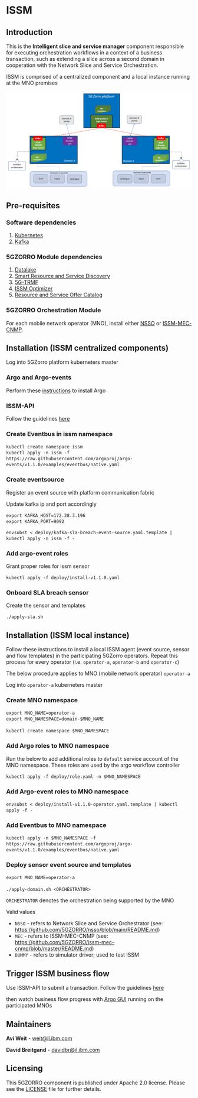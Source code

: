 # ISSM

## Introduction

This is the __Intelligent slice and service manager__ component responsible for executing orchestration workflows in a context of a business transaction, such as extending a slice across a second domain in cooperation with the Network Slice and Service Orchestration.

ISSM is comprised of a centralized component and a local instance running at the MNO premises

![Testbed](images/issm-distributed-0.5.png)

## Pre-requisites

### Software dependencies

1. [Kubernetes](docs/kubernetes.md)
2. [Kafka](docs/kafka.md)

### 5GZORRO Module dependencies

1. [Datalake](https://github.com/5GZORRO/datalake)
2. [Smart Resource and Service Discovery](https://github.com/5GZORRO/Smart-Resource-and-Service-Discovery-application)
3. [5G-TRMF](https://github.com/5GZORRO/5G-TRMF)
4. [ISSM Optimizer](https://github.com/5GZORRO/issm-optimizer)
5. [Resource and Service Offer Catalog](https://github.com/5GZORRO/resource-and-service-offer-catalog)

### 5GZORRO Orchestration Module

For each mobile network operator (MNO), install either [NSSO](https://github.com/5GZORRO/nsso) or [ISSM-MEC-CNMP](https://github.com/5GZORRO/issm-mec-cnmp).

## Installation (ISSM centralized components)

Log into 5GZorro platform kuberneters master

### Argo and Argo-events

Perform these [instructions](./docs/argo.md) to install Argo

### ISSM-API

Follow the guidelines [here](./api/README.md)

### Create Eventbus in issm namespace

```
kubectl create namespace issm
kubectl apply -n issm -f https://raw.githubusercontent.com/argoproj/argo-events/v1.1.0/examples/eventbus/native.yaml
```

### Create eventsource

Register an event source with platform communication fabric

Update kafka ip and port accordingly

```
export KAFKA_HOST=172.28.3.196
export KAFKA_PORT=9092
```

```
envsubst < deploy/kafka-sla-breach-event-source.yaml.template | kubectl apply -n issm -f -
```

### Add argo-event roles

Grant proper roles for issm sensor

```
kubectl apply -f deploy/install-v1.1.0.yaml
```

### Onboard SLA breach sensor

Create the sensor and templates

```
./apply-sla.sh
```

## Installation (ISSM local instance)

Follow these instructions to install a local ISSM agent (event source, sensor and flow templates) in the participating 5GZorro operators. Repeat this process for every operator (i.e. `operator-a`, `operator-b` and `operator-c`)

The below procedure applies to MNO (mobile network operator) `operator-a`

Log into `operator-a` kuberneters master

### Create MNO namespace

```
export MNO_NAME=operator-a
export MNO_NAMESPACE=domain-$MNO_NAME

kubectl create namespace $MNO_NAMESPACE
```

### Add Argo roles to MNO namespace

Run the below to add additional roles to `default` service account of the MNO namespace. These roles are used by the argo workflow controller

```
kubectl apply -f deploy/role.yaml -n $MNO_NAMESPACE
```

### Add Argo-event roles to MNO namespace

```
envsubst < deploy/install-v1.1.0-operator.yaml.template | kubectl apply -f -
```

### Add Eventbus to MNO namespace

```
kubectl apply -n $MNO_NAMESPACE -f https://raw.githubusercontent.com/argoproj/argo-events/v1.1.0/examples/eventbus/native.yaml
```

### Deploy sensor event source and templates

```
export MNO_NAME=operator-a

./apply-domain.sh <ORCHESTRATOR>
```

`ORCHESTRATOR` denotes the orchestration being supported by the MNO

Valid values

* `NSSO`  - refers to Network Slice and Service Orchestrator (see: https://github.com/5GZORRO/nsso/blob/main/README.md)
* `MEC`   - refers to ISSM-MEC-CNMP (see: https://github.com/5GZORRO/issm-mec-cnmp/blob/master/README.md)
* `DUMMY` - refers to simulator driver; used to test ISSM

## Trigger ISSM business flow

Use ISSM-API to submit a transaction. Follow the guidelines [here](./api/README.md#submit-transaction)

then watch business flow progress with [Argo GUI](docs/argo.md#argo-ui) running on the participated MNOs

## Maintainers
**Avi Weit** - weit@il.ibm.com

**David Breitgand** - davidbr@il.ibm.com

## Licensing

This 5GZORRO component is published under Apache 2.0 license. Please see the [LICENSE](./LICENSE) file for further details.